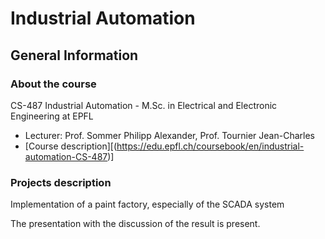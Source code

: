 # Industrial Automation
## General Information 
### About the course 
CS-487 Industrial Automation - M.Sc. in Electrical and Electronic Engineering at EPFL
- Lecturer: Prof. Sommer Philipp Alexander, Prof. Tournier Jean-Charles
- [Course description][(https://edu.epfl.ch/coursebook/en/industrial-automation-CS-487)]
### Projects description
Implementation of a paint factory, especially of the SCADA system

The presentation with the discussion of the result is present.
